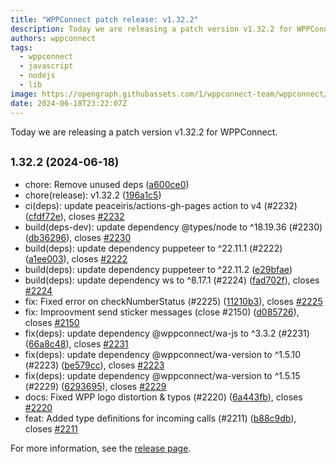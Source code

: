 ```yaml
---
title: "WPPConnect patch release: v1.32.2"
description: Today we are releasing a patch version v1.32.2 for WPPConnect.
authors: wppconnect
tags:
  - wppconnect
  - javascript
  - nodejs
  - lib
image: https://opengraph.githubassets.com/1/wppconnect-team/wppconnect/releases/tag/v1.32.2
date: 2024-06-18T23:22:07Z
---
```


Today we are releasing a patch version v1.32.2 for WPPConnect.

<!--truncate-->

## <small>1.32.2 (2024-06-18)</small>

* chore: Remove unused deps ([a600ce0](https://github.com/wppconnect-team/wppconnect/commit/a600ce0))
* chore(release): v1.32.2 ([196a1c5](https://github.com/wppconnect-team/wppconnect/commit/196a1c5))
* ci(deps): update peaceiris/actions-gh-pages action to v4 (#2232) ([cfdf72e](https://github.com/wppconnect-team/wppconnect/commit/cfdf72e)), closes [#2232](https://github.com/wppconnect-team/wppconnect/issues/2232)
* build(deps-dev): update dependency @types/node to ^18.19.36 (#2230) ([db36296](https://github.com/wppconnect-team/wppconnect/commit/db36296)), closes [#2230](https://github.com/wppconnect-team/wppconnect/issues/2230)
* build(deps): update dependency puppeteer to ^22.11.1 (#2222) ([a1ee003](https://github.com/wppconnect-team/wppconnect/commit/a1ee003)), closes [#2222](https://github.com/wppconnect-team/wppconnect/issues/2222)
* build(deps): update dependency puppeteer to ^22.11.2 ([e29bfae](https://github.com/wppconnect-team/wppconnect/commit/e29bfae))
* build(deps): update dependency ws to ^8.17.1 (#2224) ([fad702f](https://github.com/wppconnect-team/wppconnect/commit/fad702f)), closes [#2224](https://github.com/wppconnect-team/wppconnect/issues/2224)
* fix: Fixed error on checkNumberStatus (#2225) ([11210b3](https://github.com/wppconnect-team/wppconnect/commit/11210b3)), closes [#2225](https://github.com/wppconnect-team/wppconnect/issues/2225)
* fix: Improovment send sticker messages (close #2150) ([d085726](https://github.com/wppconnect-team/wppconnect/commit/d085726)), closes [#2150](https://github.com/wppconnect-team/wppconnect/issues/2150)
* fix(deps): update dependency @wppconnect/wa-js to ^3.3.2 (#2231) ([66a8c48](https://github.com/wppconnect-team/wppconnect/commit/66a8c48)), closes [#2231](https://github.com/wppconnect-team/wppconnect/issues/2231)
* fix(deps): update dependency @wppconnect/wa-version to ^1.5.10 (#2223) ([be579cc](https://github.com/wppconnect-team/wppconnect/commit/be579cc)), closes [#2223](https://github.com/wppconnect-team/wppconnect/issues/2223)
* fix(deps): update dependency @wppconnect/wa-version to ^1.5.15 (#2229) ([6293695](https://github.com/wppconnect-team/wppconnect/commit/6293695)), closes [#2229](https://github.com/wppconnect-team/wppconnect/issues/2229)
* docs: Fixed WPP logo distortion & typos (#2220) ([6a443fb](https://github.com/wppconnect-team/wppconnect/commit/6a443fb)), closes [#2220](https://github.com/wppconnect-team/wppconnect/issues/2220)
* feat: Added type definitions for incoming calls (#2211) ([b88c9db](https://github.com/wppconnect-team/wppconnect/commit/b88c9db)), closes [#2211](https://github.com/wppconnect-team/wppconnect/issues/2211)

For more information, see the [release page](https://github.com/wppconnect-team/wppconnect/releases/tag/v1.32.2).